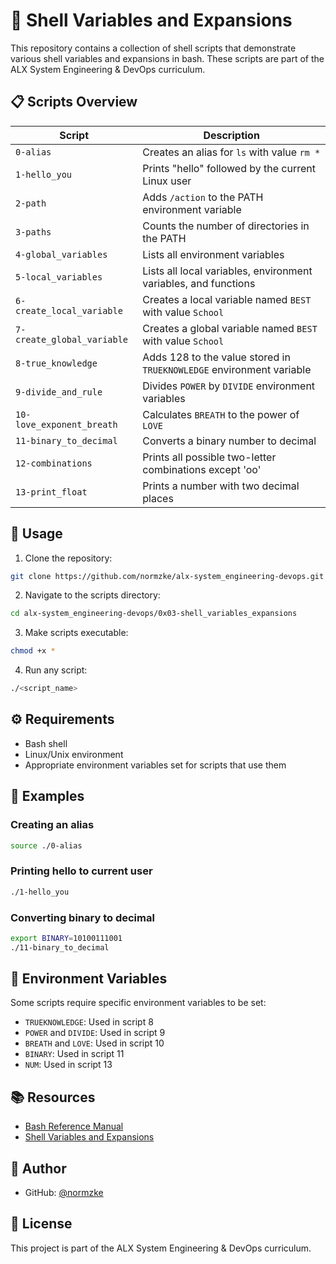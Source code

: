 # 🐚 Shell Variables and Expansions

This repository contains a collection of shell scripts that demonstrate various shell variables and expansions in bash. These scripts are part of the ALX System Engineering & DevOps curriculum.

## 📋 Scripts Overview

| Script | Description |
|--------|-------------|
| `0-alias` | Creates an alias for `ls` with value `rm *` |
| `1-hello_you` | Prints "hello" followed by the current Linux user |
| `2-path` | Adds `/action` to the PATH environment variable |
| `3-paths` | Counts the number of directories in the PATH |
| `4-global_variables` | Lists all environment variables |
| `5-local_variables` | Lists all local variables, environment variables, and functions |
| `6-create_local_variable` | Creates a local variable named `BEST` with value `School` |
| `7-create_global_variable` | Creates a global variable named `BEST` with value `School` |
| `8-true_knowledge` | Adds 128 to the value stored in `TRUEKNOWLEDGE` environment variable |
| `9-divide_and_rule` | Divides `POWER` by `DIVIDE` environment variables |
| `10-love_exponent_breath` | Calculates `BREATH` to the power of `LOVE` |
| `11-binary_to_decimal` | Converts a binary number to decimal |
| `12-combinations` | Prints all possible two-letter combinations except 'oo' |
| `13-print_float` | Prints a number with two decimal places |

## 🚀 Usage

1. Clone the repository:
```bash
git clone https://github.com/normzke/alx-system_engineering-devops.git
```

2. Navigate to the scripts directory:
```bash
cd alx-system_engineering-devops/0x03-shell_variables_expansions
```

3. Make scripts executable:
```bash
chmod +x *
```

4. Run any script:
```bash
./<script_name>
```

## ⚙️ Requirements

- Bash shell
- Linux/Unix environment
- Appropriate environment variables set for scripts that use them

## 📝 Examples

### Creating an alias
```bash
source ./0-alias
```

### Printing hello to current user
```bash
./1-hello_you
```

### Converting binary to decimal
```bash
export BINARY=10100111001
./11-binary_to_decimal
```

## 🔧 Environment Variables

Some scripts require specific environment variables to be set:

- `TRUEKNOWLEDGE`: Used in script 8
- `POWER` and `DIVIDE`: Used in script 9
- `BREATH` and `LOVE`: Used in script 10
- `BINARY`: Used in script 11
- `NUM`: Used in script 13

## 📚 Resources

- [Bash Reference Manual](https://www.gnu.org/software/bash/manual/bash.html)
- [Shell Variables and Expansions](https://www.gnu.org/software/bash/manual/html_node/Shell-Parameter-Expansion.html)

## 👤 Author

- GitHub: [@normzke](https://github.com/normzke)

## 📄 License

This project is part of the ALX System Engineering & DevOps curriculum. 